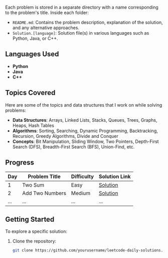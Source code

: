 
Each problem is stored in a separate directory with a name corresponding to the problem's title. Inside each folder:
- `README.md`: Contains the problem description, explanation of the solution, and any alternative approaches.
- `Solution.[language]`: Solution file(s) in various languages such as Python, Java, or C++.

## Languages Used

- **Python**
- **Java**
- **C++**

## Topics Covered

Here are some of the topics and data structures that I work on while solving problems:

- **Data Structures**: Arrays, Linked Lists, Stacks, Queues, Trees, Graphs, Heaps, Hash Tables
- **Algorithms**: Sorting, Searching, Dynamic Programming, Backtracking, Recursion, Greedy Algorithms, Divide and Conquer
- **Concepts**: Bit Manipulation, Sliding Window, Two Pointers, Depth-First Search (DFS), Breadth-First Search (BFS), Union-Find, etc.

## Progress

| Day | Problem Title | Difficulty | Solution Link |
|-----|---------------|------------|---------------|
| 1   | Two Sum       | Easy       | [Solution](./Two-Sum/) |
| 2   | Add Two Numbers | Medium | [Solution](./Add-Two-Numbers/) |
| ... | ...           | ...        | ...           |

## Getting Started

To explore a specific solution:

1. Clone the repository:
   ```bash
   git clone https://github.com/yourusername/leetcode-daily-solutions.git

